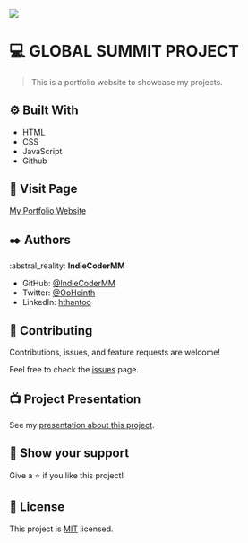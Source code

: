 ![](https://img.shields.io/badge/Microverse-blueviolet)

# :computer: GLOBAL SUMMIT PROJECT

> This is a portfolio website to showcase my projects.

## :gear: Built With

- HTML
- CSS
- JavaScript
- Github

## :link: Visit Page

[My Portfolio Website](...)

## :black_nib: Authors

:abstral_reality: **IndieCoderMM**

- GitHub: [@IndieCoderMM](https://github.com/mekuseo)
- Twitter: [@OoHeinth](https://twitter.com/pison_fullstack)
- LinkedIn: [hthantoo](https://www.linkedin.com/in/kanuchukwuemeka)

## :handshake: Contributing

Contributions, issues, and feature requests are welcome!

Feel free to check the [issues](https://github.com/lmekuseo/global-summit-project/issues) page.

## :tv: Project Presentation

See my [presentation about this project](...).

## :star_struck: Show your support

Give a :star: if you like this project!

## :scroll: License

This project is [MIT](./MIT.md) licensed.
